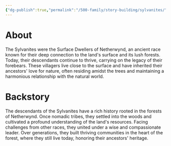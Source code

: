```yaml
---
{"dg-publish":true,"permalink":"/500-family/story-building/sylvanites/"}
---
```


# About
The Sylvanites were the Surface Dwellers of Netherwynd, an ancient race known for their deep connection to the land's surface and its lush forests. Today, their descendants continue to thrive, carrying on the legacy of their forebears. These villagers live close to the surface and have inherited their ancestors' love for nature, often residing amidst the trees and maintaining a harmonious relationship with the natural world.
# Backstory
The descendants of the Sylvanites have a rich history rooted in the forests of Netherwynd. Once nomadic tribes, they settled into the woods and cultivated a profound understanding of the land's resources. Facing challenges from other races, they united under a wise and compassionate leader. Over generations, they built thriving communities in the heart of the forest, where they still live today, honoring their ancestors' heritage.
